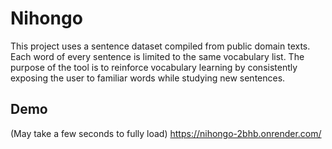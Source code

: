# Nihongo

This project uses a sentence dataset compiled from public domain texts. Each word of every sentence is limited to the same vocabulary list. 
The purpose of the tool is to reinforce vocabulary learning by consistently exposing the user to familiar words while studying new sentences.

## Demo
(May take a few seconds to fully load)
https://nihongo-2bhb.onrender.com/
